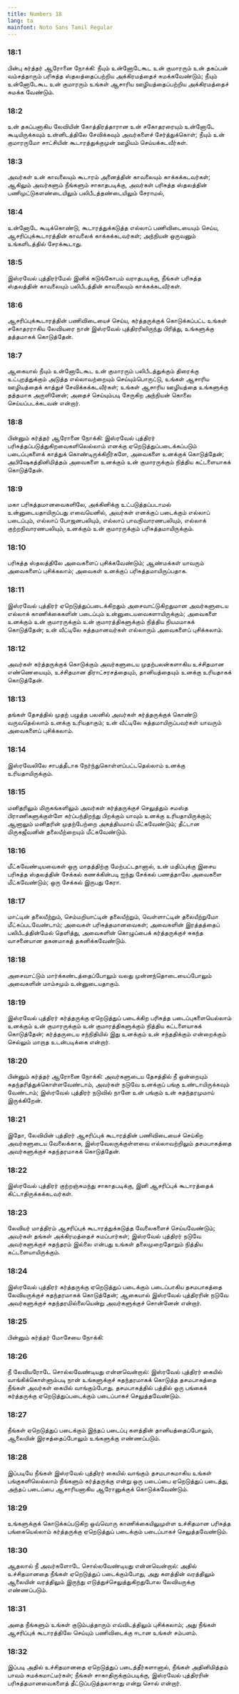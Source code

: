 ```yaml
---
title: Numbers 18
lang: ta
mainfont: Noto Sans Tamil Regular
---
```


###  18:1

பின்பு கர்த்தர் ஆரோனை நோக்கி: நீயும் உன்னோடேகூட உன் குமாரரும் உன் தகப்பன் வம்சத்தாரும் பரிசுத்த ஸ்தலத்தைப்பற்றிய அக்கிரமத்தைச் சுமக்கவேண்டும்; நீயும் உன்னோடேகூட உன் குமாரரும் உங்கள் ஆசாரிய ஊழியத்தைப்பற்றிய அக்கிரமத்தைச் சுமக்க வேண்டும்.

###  18:2

உன் தகப்பனாகிய லேவியின் கோத்திரத்தாரான உன் சகோதரரையும் உன்னோடே கூடியிருக்கவும் உன்னிடத்திலே சேவிக்கவும் அவர்களைச் சேர்த்துக்கொள்; நீயும் உன் குமாரருமோ சாட்சியின் கூடாரத்துக்குமுன் ஊழியம் செய்யக்கடவீர்கள்.

###  18:3

அவர்கள் உன் காவலையும் கூடாரம் அனைத்தின் காவலையும் காக்கக்கடவர்கள்; ஆகிலும் அவர்களும் நீங்களும் சாகாதபடிக்கு, அவர்கள் பரிசுத்த ஸ்தலத்தின் பணிமுட்டுகளண்டையிலும் பலிபீடத்தண்டையிலும் சேராமல்,

###  18:4

உன்னோடே கூடிக்கொண்டு, கூடாரத்துக்கடுத்த எல்லாப் பணிவிடையையும் செய்ய, ஆசரிப்புக்கூடாரத்தின் காவலைக் காக்கக்கடவர்கள்; அந்நியன் ஒருவனும் உங்களிடத்தில் சேரக்கூடாது.

###  18:5

இஸ்ரவேல் புத்திரர்மேல் இனிக் கடுங்கோபம் வராதபடிக்கு, நீங்கள் பரிசுத்த ஸ்தலத்தின் காவலையும் பலிபீடத்தின் காவலையும் காக்கக்கடவீர்கள்.

###  18:6

ஆசரிப்புக்கூடாரத்தின் பணிவிடையைச் செய்ய, கர்த்தருக்குக் கொடுக்கப்பட்ட உங்கள் சகோதரராகிய லேவியரை நான் இஸ்ரவேல் புத்திரரிலிருந்து பிரித்து, உங்களுக்கு தத்தமாகக் கொடுத்தேன்.

###  18:7

ஆகையால் நீயும் உன்னோடேகூட உன் குமாரரும் பலிபீடத்துக்கும் திரைக்கு உட்புறத்துக்கும் அடுத்த எல்லாவற்றையும் செய்யும்பொருட்டு, உங்கள் ஆசாரிய ஊழியத்தைக் காத்துச் சேவிக்கக்கடவீர்கள்; உங்கள் ஆசாரிய ஊழியத்தை உங்களுக்கு தத்தமாக அருளினேன்; அதைச் செய்யும்படி சேருகிற அந்நியன் கொலை செய்யப்படக்கடவன் என்றார்.

###  18:8

பின்னும் கர்த்தர் ஆரோனை நோக்கி: இஸ்ரவேல் புத்திரர் பரிசுத்தப்படுத்துகிறவைகளிலெல்லாம் எனக்கு ஏறெடுத்துப்படைக்கப்படும் படைப்புகளைக் காத்துக் கொண்டிருக்கிறீர்களே, அவைகளை உனக்குக் கொடுத்தேன்; அபிஷேகத்தினிமித்தம் அவைகளை உனக்கும் உன் குமாரருக்கும் நித்திய கட்டளையாகக் கொடுத்தேன்.

###  18:9

மகா பரிசுத்தமானவைகளிலே, அக்கினிக்கு உட்படுத்தப்படாமல் உன்னுடையதாயிருப்பது எவையெனில், அவர்கள் எனக்குப் படைக்கும் எல்லாப் படைப்பும், எல்லாப் போஜனபலியும், எல்லாப் பாவநிவாரணபலியும், எல்லாக் குற்றநிவாரணபலியும், உனக்கும் உன் குமாரருக்கும் பரிசுத்தமாயிருக்கும்.

###  18:10

பரிசுத்த ஸ்தலத்திலே அவைகளைப் புசிக்கவேண்டும்; ஆண்மக்கள் யாவரும் அவைகளைப் புசிக்கலாம்; அவைகள் உனக்குப் பரிசுத்தமாயிருப்பதாக.

###  18:11

இஸ்ரவேல் புத்திரர் ஏறெடுத்துப்படைக்கிறதும் அசைவாட்டுகிறதுமான அவர்களுடைய எல்லாக் காணிக்கைகளின் படைப்பும் உன்னுடையவைகளாயிருக்கும்; அவைகளை உனக்கும் உன் குமாரருக்கும் உன் குமாரத்திகளுக்கும் நித்திய நியமமாகக் கொடுத்தேன்; உன் வீட்டிலே சுத்தமானவர்கள் எல்லாரும் அவைகளைப் புசிக்கலாம்.

###  18:12

அவர்கள் கர்த்தருக்குக் கொடுக்கும் அவர்களுடைய முதற்பலன்களாகிய உச்சிதமான எண்ணெயையும், உச்சிதமான திராட்சரசத்தையும், தானியத்தையும் உனக்கு உரியதாகக் கொடுத்தேன்.

###  18:13

தங்கள் தேசத்தில் முதற் பழுத்த பலனில் அவர்கள் கர்த்தருக்குக் கொண்டு வருவதெல்லாம் உனக்கு உரியதாகும்; உன் வீட்டிலே சுத்தமாயிருப்பவர்கள் யாவரும் அவைகளைப் புசிக்கலாம்.

###  18:14

இஸ்ரவேலிலே சாபத்தீடாக நேர்ந்துகொள்ளப்பட்டதெல்லாம் உனக்கு உரியதாயிருக்கும்.

###  18:15

மனிதரிலும் மிருகங்களிலும் அவர்கள் கர்த்தருக்குச் செலுத்தும் சமஸ்த பிராணிகளுக்குள்ளே கர்ப்பந்திறந்து பிறக்கும் யாவும் உனக்கு உரியதாயிருக்கும்; ஆனாலும் மனிதரின் முதற்பேற்றை அகத்தியமாய் மீட்கவேண்டும்; தீட்டான மிருகஜீவனின் தலையீற்றையும் மீட்கவேண்டும்.

###  18:16

மீட்கவேண்டியவைகள் ஒரு மாதத்திற்கு மேற்பட்டதானால், உன் மதிப்புக்கு இசைய பரிசுத்த ஸ்தலத்தின் சேக்கல் கணக்கின்படி ஐந்து சேக்கல் பணத்தாலே அவைகளை மீட்கவேண்டும்; ஒரு சேக்கல் இருபது கேரா.

###  18:17

மாட்டின் தலையீற்றும், செம்மறியாட்டின் தலையீற்றும், வெள்ளாட்டின் தலையீற்றுமோ மீட்கப்படவேண்டாம்; அவைகள் பரிசுத்தமானவைகள்; அவைகளின் இரத்தத்தைப் பலிபீடத்தின்மேல் தெளித்து, அவைகளின் கொழுப்பைக் கர்த்தருக்குச் சுகந்த வாசனையான தகனமாகத் தகனிக்கவேண்டும்.

###  18:18

அசைவாட்டும் மார்க்கண்டத்தைப்போலும் வலது முன்னந்தொடையைப்போலும் அவைகளின் மாம்சமும் உன்னுடையதாகும்.

###  18:19

இஸ்ரவேல் புத்திரர் கர்த்தருக்கு ஏறெடுத்துப் படைக்கிற பரிசுத்த படைப்புகளையெல்லாம் உனக்கும் உன் குமாரருக்கும் உன் குமாரத்திகளுக்கும் நித்திய கட்டளையாகக் கொடுத்தேன்; கர்த்தருடைய சந்நிதியில் இது உனக்கும் உன் சந்ததிக்கும் என்றைக்கும் செல்லும் மாறாத உடன்படிக்கை என்றார்.

###  18:20

பின்னும் கர்த்தர் ஆரோனை நோக்கி: அவர்களுடைய தேசத்தில் நீ ஒன்றையும் சுதந்தரித்துக்கொள்ளவேண்டாம், அவர்கள் நடுவே உனக்குப் பங்கு உண்டாயிருக்கவும் வேண்டாம்; இஸ்ரவேல் புத்திரர் நடுவில் நானே உன் பங்கும் உன் சுதந்தரமுமாய் இருக்கிறேன்.

###  18:21

இதோ, லேவியின் புத்திரர் ஆசரிப்புக் கூடாரத்தின் பணிவிடையைச் செய்கிற அவர்களுடைய வேலைக்காக, இஸ்ரவேலருக்குள்ளவை எல்லாவற்றிலும் தசமபாகத்தை அவர்களுக்குச் சுதந்தரமாகக் கொடுத்தேன்.

###  18:22

இஸ்ரவேல் புத்திரர் குற்றஞ்சுமந்து சாகாதபடிக்கு, இனி ஆசரிப்புக் கூடாரத்தைக் கிட்டாதிருக்கக்கடவர்கள்.

###  18:23

லேவியர் மாத்திரம் ஆசரிப்புக் கூடாரத்துக்கடுத்த வேலைகளைச் செய்யவேண்டும்; அவர்கள் தங்கள் அக்கிரமத்தைச் சுமப்பார்கள்; இஸ்ரவேல் புத்திரர் நடுவே அவர்களுக்குச் சுதந்தரம் இல்லை என்பது உங்கள் தலைமுறைதோறும் நித்திய கட்டளையாயிருக்கும்.

###  18:24

இஸ்ரவேல் புத்திரர் கர்த்தருக்கு ஏறெடுத்துப் படைக்கும் படைப்பாகிய தசமபாகத்தை லேவியருக்குச் சுதந்தரமாகக் கொடுத்தேன்; ஆகையால் இஸ்ரவேல் புத்திரரின் நடுவே அவர்களுக்குச் சுதந்தரமில்லையென்று அவர்களுக்குச் சொன்னேன் என்றார்.

###  18:25

பின்னும் கர்த்தர் மோசேயை நோக்கி:

###  18:26

நீ லேவியரோடே சொல்லவேண்டியது என்னவென்றால்: இஸ்ரவேல் புத்திரர் கையில் வாங்கிக்கொள்ளும்படி நான் உங்களுக்குச் சுதந்தரமாகக் கொடுத்த தசமபாகத்தை நீங்கள் அவர்கள் கையில் வாங்கும்போது. தசமபாகத்தில் பத்தில் ஒரு பங்கைக் கர்த்தருக்கு ஏறெடுத்துப்படைக்கும் படைப்பாகச் செலுத்தவேண்டும்.

###  18:27

நீங்கள் ஏறெடுத்துப் படைக்கும் இந்தப் படைப்பு களத்தின் தானியத்தைப்போலும், ஆலையின் இரசத்தைப்போலும் உங்களுக்கு எண்ணப்படும்.

###  18:28

இப்படியே நீங்கள் இஸ்ரவேல் புத்திரர் கையில் வாங்கும் தசமபாகமாகிய உங்கள் பங்குகளிலெல்லாம் நீங்களும் கர்த்தருக்கு என்று ஒரு படைப்பை ஏறெடுத்துப் படைத்து, அந்தப் படைப்பை ஆசாரியனாகிய ஆரோனுக்குக் கொடுக்கவேண்டும்.

###  18:29

உங்களுக்குக் கொடுக்கப்படுகிற ஒவ்வொரு காணிக்கையிலுமுள்ள உச்சிதமான பரிசுத்த பங்கையெல்லாம் கர்த்தருக்கு ஏறெடுத்துப் படைக்கும் படைப்பாகச் செலுத்தவேண்டும்.

###  18:30

ஆதலால் நீ அவர்களோடே சொல்லவேண்டியது என்னவென்றால்: அதில் உச்சிதமானதை நீங்கள் ஏறெடுத்துப் படைக்கும்போது, அது களத்தின் வரத்திலும் ஆலையின் வரத்திலும் இருந்து எடுத்துச்செலுத்துகிறதுபோல லேவியருக்கு எண்ணப்படும்.

###  18:31

அதை நீங்களும் உங்கள் குடும்பத்தாரும் எவ்விடத்திலும் புசிக்கலாம்; அது நீங்கள் ஆசரிப்புக் கூடாரத்திலே செய்யும் பணிவிடைக்கு ஈடான உங்கள் சம்பளம்.

###  18:32

இப்படி அதில் உச்சிதமானதை ஏறெடுத்துப் படைத்தீர்களானால், நீங்கள் அதினிமித்தம் பாவம் சுமக்கமாட்டீர்கள்; நீங்கள் சாகாதிருக்கும்படிக்கு, இஸ்ரவேல் புத்திரரின் பரிசுத்தமானவைகளைத் தீட்டுப்படுத்தலாகாது என்று சொல் என்றார்.

